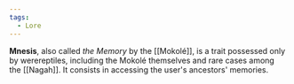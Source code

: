 ```yaml
---
tags:
  - Lore
---
```

**Mnesis**, also called _the Memory_ by the [[Mokolé]], is a trait possessed only by werereptiles, including the Mokolé themselves and rare cases among the [[Nagah]]. It consists in accessing the user's ancestors' memories.